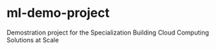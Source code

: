 # ml-demo-project
Demostration project for the Specialization Building Cloud Computing Solutions at Scale
